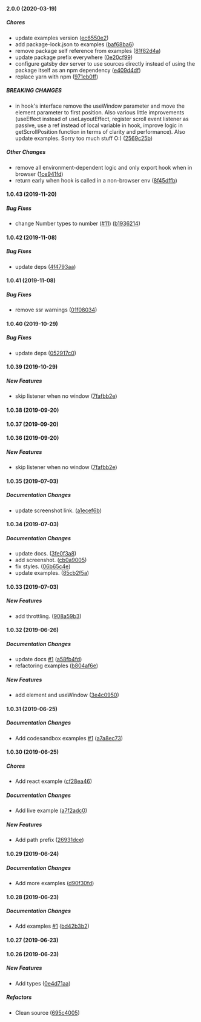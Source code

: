 #### 2.0.0 (2020-03-19)

##### Chores

*  update examples version ([ec6550e2](https://github.com/n8tb1t/use-scroll-position/commit/ec6550e2650bdfc028a589d24eb9c2230c5aac9c))
*  add package-lock.json to examples ([baf68ba6](https://github.com/n8tb1t/use-scroll-position/commit/baf68ba6f9fae6f49bc42c7c376ef564c4ad85b3))
*  remove package self reference from examples ([81f82d4a](https://github.com/n8tb1t/use-scroll-position/commit/81f82d4ae30227e278ea1f11960ee0e233b5cfe6))
*  update package prefix everywhere ([0e20cf99](https://github.com/n8tb1t/use-scroll-position/commit/0e20cf99df25f1352461ec31823a94d86c8c3875))
*  configure gatsby dev server to use sources directly instead of using the package itself as an npm dependency ([e409d4df](https://github.com/n8tb1t/use-scroll-position/commit/e409d4df7e2764428ecb4a9750da9e2f3eff33ea))
*  replace yarn with npm ([971eb0ff](https://github.com/n8tb1t/use-scroll-position/commit/971eb0ff5576b3555f4c574b39c024de8f39d035))

##### BREAKING CHANGES

*  in hook's interface remove the useWindow parameter and move the element parameter to first position. Also various little improvements (useEffect instead of useLayoutEffect, register scroll event listener as passive, use a ref instead of local variable in hook, improve logic in getScrollPosition function in terms of clarity and performance). Also update examples. Sorry too much stuff O:) ([2569c25b](https://github.com/n8tb1t/use-scroll-position/commit/2569c25bf59e82ec8393138183add67ebd776bfd))

##### Other Changes

*  remove all environment-dependent logic and only export hook when in browser ([1ce941fd](https://github.com/n8tb1t/use-scroll-position/commit/1ce941fd633067613764cbc627b3a94d176b757d))
*  return early when hook is called in a non-browser env ([8f45dffb](https://github.com/n8tb1t/use-scroll-position/commit/8f45dffb1143d552fe41b65a4abd74fee874a613))

#### 1.0.43 (2019-11-20)

##### Bug Fixes

*  change Number types to number ([#11](https://github.com/n8tb1t/use-scroll-position/pull/11)) ([b1936214](https://github.com/n8tb1t/use-scroll-position/commit/b1936214ebb4e0dddb6209b8b9dc930eb9d35394))

#### 1.0.42 (2019-11-08)

##### Bug Fixes

*  update deps ([4f4793aa](https://github.com/n8tb1t/use-scroll-position/commit/4f4793aa049d465c93e40da92b1e3b71dbdc497f))

#### 1.0.41 (2019-11-08)

##### Bug Fixes

*  remove ssr warnings ([01f08034](https://github.com/n8tb1t/use-scroll-position/commit/01f0803483f1847712df48f0bde55753908f8df2))

#### 1.0.40 (2019-10-29)

##### Bug Fixes

*  update deps ([052917c0](https://github.com/n8tb1t/use-scroll-position/commit/052917c0ce2a8b4cd6a349772f68a1d724c642dc))

#### 1.0.39 (2019-10-29)

##### New Features

*  skip listener when no window ([7fafbb2e](https://github.com/n8tb1t/use-scroll-position/commit/7fafbb2e7638f41c340a979a53a0605718413e09))

#### 1.0.38 (2019-09-20)

#### 1.0.37 (2019-09-20)

#### 1.0.36 (2019-09-20)

##### New Features

*  skip listener when no window ([7fafbb2e](https://github.com/n8tb1t/use-scroll-position/commit/7fafbb2e7638f41c340a979a53a0605718413e09))

#### 1.0.35 (2019-07-03)

##### Documentation Changes

*  update screenshot link. ([a1ecef6b](https://github.com/n8tb1t/use-scroll-position/commit/a1ecef6b583546543b9041f0ad77121a4a501f17))

#### 1.0.34 (2019-07-03)

##### Documentation Changes

*  update docs. ([3fe0f3a8](https://github.com/n8tb1t/use-scroll-position/commit/3fe0f3a844cc1bb8b318187ad00151289214b51f))
*  add screenshot. ([cb0a9005](https://github.com/n8tb1t/use-scroll-position/commit/cb0a90056fcdb1e4cb2529ea6001c00610d6ef6a))
*  fix styles. ([06b65c4e](https://github.com/n8tb1t/use-scroll-position/commit/06b65c4e1f0150e7807fa9bd54013cdcc21f7fa5))
*  update examples. ([85cb2f5a](https://github.com/n8tb1t/use-scroll-position/commit/85cb2f5ae29dc4dd57f759044c5e36569e8faa7c))

#### 1.0.33 (2019-07-03)

##### New Features

*  add throttling. ([908a59b3](https://github.com/n8tb1t/use-scroll-position/commit/908a59b3ffbdc02a2e01e8cb1e4d77eab5cacffe))

#### 1.0.32 (2019-06-26)

##### Documentation Changes

*  update docs [#1](https://github.com/n8tb1t/use-scroll-position/pull/1) ([a58fb4fd](https://github.com/n8tb1t/use-scroll-position/commit/a58fb4fdf6c0eeefdac757899c2e2d78775823e6))
*  refactoring examples ([b804af6e](https://github.com/n8tb1t/use-scroll-position/commit/b804af6e5f3b94c7cd1b59864c4b85dc527a1866))

##### New Features

*  add element and useWindow ([3e4c0950](https://github.com/n8tb1t/use-scroll-position/commit/3e4c0950e98bcf96f2b0dcba402ba16439d702ad))

#### 1.0.31 (2019-06-25)

##### Documentation Changes

*  Add codesandbox examples [#1](https://github.com/n8tb1t/use-scroll-position/pull/1) ([a7a8ec73](https://github.com/n8tb1t/use-scroll-position/commit/a7a8ec73261ecdd44cf9e4e3487019e689d32b34))

#### 1.0.30 (2019-06-25)

##### Chores

*  Add react example ([cf28ea46](https://github.com/n8tb1t/use-scroll-position/commit/cf28ea465b2f25d8f763ae0252eb19684c5022f5))

##### Documentation Changes

*  Add live example ([a7f2adc0](https://github.com/n8tb1t/use-scroll-position/commit/a7f2adc09171a7f63169741a1aed8d4becf19b56))

##### New Features

*  Add path prefix ([26931dce](https://github.com/n8tb1t/use-scroll-position/commit/26931dce7b87fa11c008cae4bbe9acbadfcf8152))

#### 1.0.29 (2019-06-24)

##### Documentation Changes

*  Add more examples ([d90f30fd](https://github.com/n8tb1t/use-scroll-position/commit/d90f30fdfe0654489a665f14f571e11deca8239d))

#### 1.0.28 (2019-06-23)

##### Documentation Changes

*  Add examples [#1](https://github.com/n8tb1t/use-scroll-position/pull/1) ([bd42b3b2](https://github.com/n8tb1t/use-scroll-position/commit/bd42b3b21c959172edc086eb7894b424ce6e0187))

#### 1.0.27 (2019-06-23)

#### 1.0.26 (2019-06-23)

##### New Features

*  Add types ([0e4d71aa](https://github.com/n8tb1t/use-scroll-position/commit/0e4d71aad0e600a91b7ae3f14340c1700efe6682))

##### Refactors

*  Clean source ([695c4005](https://github.com/n8tb1t/use-scroll-position/commit/695c4005d3bcae9aae207a729f78fcaf63782bd0))



